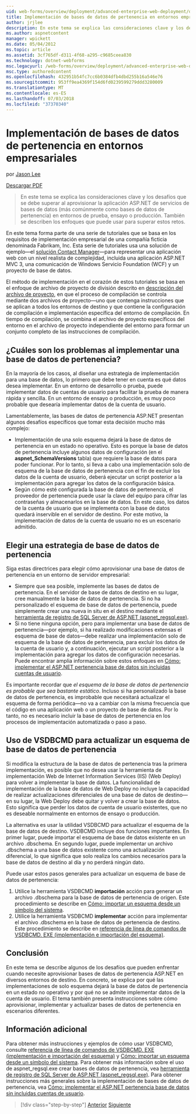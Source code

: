 ```yaml
---
uid: web-forms/overview/deployment/advanced-enterprise-web-deployment/deploying-membership-databases-to-enterprise-environments
title: Implementación de bases de datos de pertenencia en entornos empresariales | Microsoft Docs
author: jrjlee
description: En este tema se explica las consideraciones clave y los desafíos que se debe superar al aprovisionar bases de datos de servicios de aplicaciones de ASP.NET (más habitual...
ms.author: aspnetcontent
manager: wpickett
ms.date: 05/04/2012
ms.topic: article
ms.assetid: 3cf765df-d311-4f68-a295-c9685ceea830
ms.technology: dotnet-webforms
msc.legacyurl: /web-forms/overview/deployment/advanced-enterprise-web-deployment/deploying-membership-databases-to-enterprise-environments
msc.type: authoredcontent
ms.openlocfilehash: 432951b54fc7cc6b0384dfb4dbd255b16a546e76
ms.sourcegitcommit: 953ff9ea4369f154d6fd0239599279ddd3280009
ms.translationtype: MT
ms.contentlocale: es-ES
ms.lasthandoff: 07/03/2018
ms.locfileid: "37370340"
---
```

<a name="deploying-membership-databases-to-enterprise-environments"></a>Implementación de bases de datos de pertenencia en entornos empresariales
====================
por [Jason Lee](https://github.com/jrjlee)

[Descargar PDF](https://msdnshared.blob.core.windows.net/media/MSDNBlogsFS/prod.evol.blogs.msdn.com/CommunityServer.Blogs.Components.WeblogFiles/00/00/00/63/56/8130.DeployingWebAppsInEnterpriseScenarios.pdf)

> En este tema se explica las consideraciones clave y los desafíos que se debe superar al aprovisionar la aplicación ASP.NET de servicios de bases de datos (más comúnmente como bases de datos de pertenencia) en entornos de prueba, ensayo o producción. También se describen los enfoques que puede usar para superar estos retos.


En este tema forma parte de una serie de tutoriales que se basa en los requisitos de implementación empresarial de una compañía ficticia denominada Fabrikam, Inc. Esta serie de tutoriales usa una solución de ejemplo&#x2014;el [solución Contact Manager](../web-deployment-in-the-enterprise/the-contact-manager-solution.md)&#x2014;para representar una aplicación web con un nivel realista de complejidad, incluida una aplicación ASP.NET MVC 3, una comunicación de Windows Servicio Foundation (WCF) y un proyecto de base de datos.

El método de implementación en el corazón de estos tutoriales se basa en el enfoque de archivo de proyecto de división descrito en [descripción del archivo de proyecto](../web-deployment-in-the-enterprise/understanding-the-project-file.md), en que el proceso de compilación se controla mediante dos archivos de proyecto&#x2014;uno que contenga instrucciones que se aplican a todos los entornos de destino y que contiene la configuración de compilación e implementación específica del entorno de compilación. En tiempo de compilación, se combina el archivo de proyecto específicos del entorno en el archivo de proyecto independiente del entorno para formar un conjunto completo de las instrucciones de compilación.

## <a name="what-are-the-issues-when-you-deploy-a-membership-database"></a>¿Cuáles son los problemas al implementar una base de datos de pertenencia?

En la mayoría de los casos, al diseñar una estrategia de implementación para una base de datos, lo primero que debe tener en cuenta es qué datos desea implementar. En un entorno de desarrollo o prueba, puede implementar datos de cuentas de usuario para facilitar la prueba de manera rápida y sencilla. En un entorno de ensayo o producción, es muy poco probable que desearía implementar datos de la cuenta de usuario.

Lamentablemente, las bases de datos de pertenencia ASP.NET presentan algunos desafíos específicos que tomar esta decisión mucho más complejo:

- Implementación de una solo esquema dejará la base de datos de pertenencia en un estado no operativo. Esto es porque la base de datos de pertenencia incluye algunos datos de configuración (en el **aspnet\_SchemaVersions** tabla) que requiere la base de datos para poder funcionar. Por lo tanto, si lleva a cabo una implementación solo de esquema de la base de datos de pertenencia con el fin de excluir los datos de la cuenta de usuario, deberá ejecutar un script posterior a la implementación para agregar los datos de la configuración básica.
- Según cómo esté configurada la base de datos de pertenencia, el proveedor de pertenencia puede usar la clave del equipo para cifrar las contraseñas y almacenarlos en la base de datos. En este caso, los datos de la cuenta de usuario que se implementa con la base de datos quedará inservible en el servidor de destino. Por este motivo, la implementación de datos de la cuenta de usuario no es un escenario admitido.

## <a name="choosing-a-membership-database-strategy"></a>Elegir una estrategia de base de datos de pertenencia

Siga estas directrices para elegir cómo aprovisionar una base de datos de pertenencia en un entorno de servidor empresarial:

- Siempre que sea posible, implemente las bases de datos de pertenencia. En el servidor de base de datos de destino en su lugar, cree manualmente la base de datos de pertenencia. Si no ha personalizado el esquema de base de datos de pertenencia, puede simplemente crear una nueva in situ en el destino mediante el [herramienta de registro de SQL Server de ASP.NET (aspnet\_regsql.exe)](https://msdn.microsoft.com/library/ms229862(v=vs.100).aspx).
- Si no tiene ninguna opción, pero para implementar una base de datos de pertenencia&#x2014;por ejemplo, si ha realizado modificaciones extensas el esquema de base de datos&#x2014;debe realizar una implementación solo de esquema de la base de datos de pertenencia, para excluir los datos de la cuenta de usuario y, a continuación, ejecutar un script posterior a la implementación para agregar los datos de configuración necesarias. Puede encontrar amplia información sobre estos enfoques en [Cómo: implementar el ASP.NET pertenencia base de datos sin incluidas cuentas de usuario](https://msdn.microsoft.com/library/ff361972(v=vs.100).aspx).

Es importante recordar que *el esquema de la base de datos de pertenencia es probable que sea bastante estático*. Incluso si ha personalizado la base de datos de pertenencia, es improbable que necesitará actualizar el esquema de forma periódica&#x2014;no va a cambiar con la misma frecuencia que el código en una aplicación web o un proyecto de base de datos. Por lo tanto, no es necesario incluir la base de datos de pertenencia en los procesos de implementación automatizada o paso a paso.

## <a name="using-vsdbcmd-to-update-a-membership-database-schema"></a>Uso de VSDBCMD para actualizar un esquema de base de datos de pertenencia

Si modifica la estructura de la base de datos de pertenencia tras la primera implementación, es posible que no desea usar la herramienta de implementación Web de Internet Information Services (IIS) (Web Deploy) para volver a implementar la base de datos. La funcionalidad de implementación de la base de datos de Web Deploy no incluye la capacidad de realizar actualizaciones diferenciales de una base de datos de destino&#x2014;en su lugar, la Web Deploy debe quitar y volver a crear la base de datos. Esto significa que perder los datos de cuenta de usuario existentes, que no es deseable normalmente en entornos de ensayo o producción.

La alternativa es usar la utilidad VSDBCMD para actualizar el esquema de la base de datos de destino. VSDBCMD incluye dos funciones importantes. En primer lugar, puede importar el esquema de base de datos existente en un archivo .dbschema. En segundo lugar, puede implementar un archivo .dbschema a una base de datos existente como una actualización diferencial, lo que significa que solo realiza los cambios necesarios para la base de datos de destino al día y no perderá ningún dato.

Puede usar estos pasos generales para actualizar un esquema de base de datos de pertenencia:

1. Utilice la herramienta VSDBCMD **importación** acción para generar un archivo .dbschema para la base de datos de pertenencia de origen. Este procedimiento se describe en [Cómo: importar un esquema desde un símbolo del sistema](https://msdn.microsoft.com/library/dd172135.aspx).
2. Utilice la herramienta VSDBCMD **implementar** acción para implementar el archivo .dbschema en la base de datos de pertenencia de destino. Este procedimiento se describe en [referencia de línea de comandos de VSDBCMD. EXE (implementación e importación del esquema)](https://msdn.microsoft.com/library/dd193283.aspx).

## <a name="conclusion"></a>Conclusión

En este tema se describe algunos de los desafíos que pueden enfrentar cuando necesite aprovisionar bases de datos de pertenencia ASP.NET en diversos entornos de destino. En concreto, se explica por qué las implementaciones de solo esquema dejará la base de datos de pertenencia en un estado no operativo y por qué no se admite implementar datos de la cuenta de usuario. El tema también presenta instrucciones sobre cómo aprovisionar, implementar y actualizar bases de datos de pertenencia en escenarios diferentes.

## <a name="further-reading"></a>Información adicional

Para obtener más instrucciones y ejemplos de cómo usar VSDBCMD, consulte [referencia de línea de comandos de VSDBCMD. EXE (implementación e importación del esquema)](https://msdn.microsoft.com/library/dd193283.aspx) y [Cómo: importar un esquema desde un símbolo del sistema](https://msdn.microsoft.com/library/dd172135.aspx). Para obtener más información sobre el uso de aspnet\_regsql.exe crear bases de datos de pertenencia, vea [herramienta de registro de SQL Server de ASP.NET (aspnet\_regsql.exe)](https://msdn.microsoft.com/library/ms229862(v=vs.100).aspx). Para obtener instrucciones más generales sobre la implementación de bases de datos de pertenencia, vea [Cómo: implementar el ASP.NET pertenencia base de datos sin incluidas cuentas de usuario](https://msdn.microsoft.com/library/ff361972(v=vs.100).aspx).

> [!div class="step-by-step"]
> [Anterior](deploying-database-role-memberships-to-test-environments.md)
> [Siguiente](excluding-files-and-folders-from-deployment.md)

